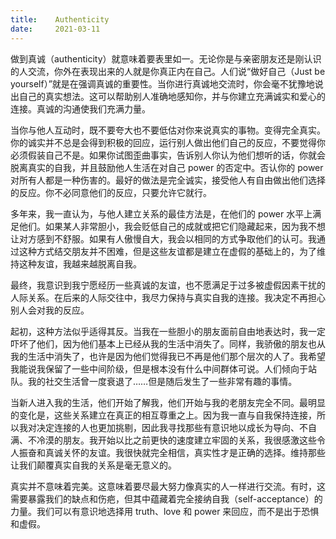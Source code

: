 ```yaml
---
title:    Authenticity
date:     2021-03-11
---
```


做到真诚（authenticity）就意味着要表里如一。无论你是与亲密朋友还是刚认识的人交流，你外在表现出来的人就是你真正内在自己。人们说“做好自己（Just be yourself）”就是在强调真诚的重要性。当你进行真诚地交流时，你会毫不犹豫地说出自己的真实想法。这可以帮助别人准确地感知你，并与你建立充满诚实和爱心的连接。真诚的沟通使我们充满力量。

当你与他人互动时，既不要夸大也不要低估对你来说真实的事物。变得完全真实。你的诚实并不总是会得到积极的回应，运行别人做出他们自己的反应，不要觉得你必须假装自己不是。如果你试图歪曲事实，告诉别人你认为他们想听的话，你就会脱离真实的自我，并且鼓励他人生活在对自己 power 的否定中。否认你的 power 对所有人都是一种伤害的。最好的做法是完全诚实，接受他人有自由做出他们选择的反应。你不必同意他们的反应，只要允许它就行。

多年来，我一直认为，与他人建立关系的最佳方法是，在他们的 power 水平上满足他们。如果某人非常胆小，我会贬低自己的成就或把它们隐藏起来，因为我不想让对方感到不舒服。如果有人傲慢自大，我会以相同的方式争取他们的认可。我通过这种方式结交朋友并不困难，但是这些友谊都是建立在虚假的基础上的，为了维持这种友谊，我越来越脱离自我。

最终，我意识到我宁愿经历一些真诚的友谊，也不愿满足于过多被虚假因素干扰的人际关系。在后来的人际交往中，我尽力保持与真实自我的连接。我决定不再担心别人会对我的反应。

起初，这种方法似乎适得其反。当我在一些胆小的朋友面前自由地表达时，我一定吓坏了他们，因为他们基本上已经从我的生活中消失了。同样，我骄傲的朋友也从我的生活中消失了，也许是因为他们觉得我已不再是他们那个层次的人了。我希望我能说我保留了一些中间阶级，但是根本没有什么中间群体可说。人们倾向于站队。我的社交生活曾一度衰退了……但是随后发生了一些非常有趣的事情。

当新人进入我的生活，他们开始了解我，他们开始与我的老朋友完全不同。最明显的变化是，这些关系建立在真正的相互尊重之上。因为我一直与自我保持连接，所以我对决定连接的人也更加挑剔，因此我寻找那些有意识地以成长为导向、不自满、不冷漠的朋友。我开始以比之前更快的速度建立牢固的关系，我很感激这些令人振奋和真诚关怀的友谊。我很快就完全相信，真实性才是正确的选择。维持那些让我们颠覆真实自我的关系是毫无意义的。

真实并不意味着完美。这意味着要尽最大努力像真实的人一样进行交流。有时，这需要暴露我们的缺点和伤疤，但其中蕴藏着完全接纳自我（self-acceptance）的力量。我们可以有意识地选择用 truth、love 和 power 来回应，而不是出于恐惧和虚假。